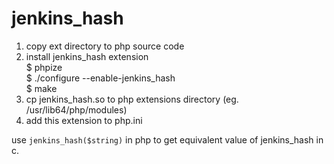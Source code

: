 # jenkins_hash
1. copy ext directory to php source code
2. install jenkins_hash extension  
    $ phpize  
    $ ./configure --enable-jenkins_hash  
    $ make  
3. cp jenkins_hash.so to php extensions directory (eg. /usr/lib64/php/modules)
4. add this extension to php.ini

use `jenkins_hash($string)` in php to get equivalent value of jenkins_hash in c.
